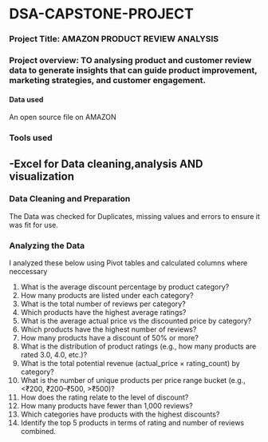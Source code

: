 # DSA-CAPSTONE-PROJECT 

### Project Title: AMAZON PRODUCT REVIEW ANALYSIS
### Project overview: TO analysing product and customer review data to generate insights that can guide product improvement, marketing strategies, and customer engagement.

#### Data used
An open source file on AMAZON 
### Tools used
-Excel for Data cleaning,analysis AND visualization
-

### Data Cleaning and Preparation
The Data was checked for Duplicates, missing values and errors to ensure it was fit for use.

### Analyzing the Data
I analyzed these below using Pivot tables and calculated columns where neccessary
1. What is the average discount percentage by product category? 
2. How many products are listed under each category? 
3. What is the total number of reviews per category?  
4. Which products have the highest average ratings? 
5. What is the average actual price vs the discounted price by category? 
6. Which products have the highest number of reviews? 
7. How many products have a discount of 50% or more? 
8. What is the distribution of product ratings (e.g., how many products are rated 3.0, 
4.0, etc.)? 
9. What is the total potential revenue (actual_price × rating_count) by category? 
10. What is the number of unique products per price range bucket (e.g., <₹200, 
₹200–₹500, >₹500)? 
11. How does the rating relate to the level of discount? 
12. How many products have fewer than 1,000 reviews? 
13. Which categories have products with the highest discounts? 
14. Identify the top 5 products in terms of rating and number of reviews combined.



